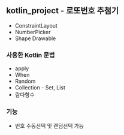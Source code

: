 ## kotlin_project - 로또번호 추첨기

+ ConstraintLayout
+ NumberPicker
+ Shape Drawable

### 사용한 Kotlin 문법
+ apply
+ When
+ Random
+ Collection - Set, List
+ 람다함수

### 기능
+ 번호 수동선택 및 랜덤선택 가능
